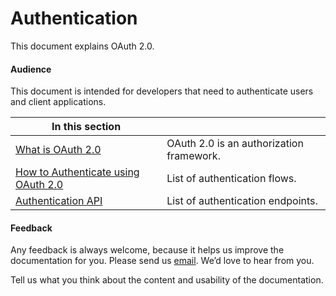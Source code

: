 <!--labels= "authentication"-->
<!--title:start-->
# Authentication
<!--title:end-->

<!--shortdesc:start-->

This document explains OAuth 2.0.
<!--shortdesc:end-->

<!--desc:start-->

#### Audience

This document is intended for developers that need to authenticate users and client applications.


<!--tree:start-->

| In this section |      |
|------|------|
| [What is OAuth 2.0](what-is-oauth-20.md) | OAuth 2.0 is an authorization framework. |
| [How to Authenticate using OAuth 2.0](authentication.md) | List of authentication flows. |
| [Authentication API](authentication-api.md) | List of authentication endpoints. |


<!--tree:end-->


#### Feedback
Any feedback is always welcome, because it helps us improve the documentation for you. Please send us [email](mailto:paula.cristina.vaz@gmail.com). We’d love to hear from you.

Tell us what you think about the content and usability of the documentation.

<!--desc:end-->